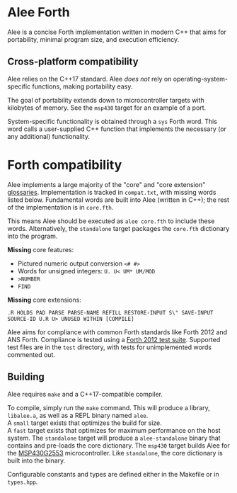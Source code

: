 # Alee Forth

Alee is a concise Forth implementation written in modern C++ that aims for portability, minimal program size, and execution efficiency.

## Cross-platform compatibility

Alee relies on the C++17 standard. Alee *does not* rely on operating-system-specific functions, making portability easy.

The goal of portability extends down to microcontroller targets with kilobytes of memory. See the `msp430` target for an example of a port.

System-specific functionality is obtained through a `sys` Forth word. This word calls a user-supplied C++ function that implements the necessary (or any additional) functionality.

# Forth compatibility

Alee implements a large majority of the "core" and "core extension" [glossaries](https://forth-standard.org/standard/core). Implementation is tracked in `compat.txt`, with missing words listed below. Fundamental words are built into Alee (written in C++); the rest of the implementation is in `core.fth`.

This means Alee should be executed as `alee core.fth` to include these words. Alternatively, the `standalone` target packages the `core.fth` dictionary into the program.

**Missing** core features:  
* Pictured numeric output conversion `<# #>`
* Words for unsigned integers: `U. U< UM* UM/MOD`
* `>NUMBER`
* `FIND`

**Missing** core extensions:  
```
.R HOLDS PAD PARSE PARSE-NAME REFILL RESTORE-INPUT S\" SAVE-INPUT SOURCE-ID U.R U> UNUSED WITHIN [COMPILE]
```

Alee aims for compliance with common Forth standards like Forth 2012 and ANS Forth. Compliance is tested using a [Forth 2012 test suite](https://github.com/gerryjackson/forth2012-test-suite). Supported test files are in the `test` directory, with tests for unimplemented words commented out.

## Building

Alee requires `make` and a C++17-compatible compiler.

To compile, simply run the `make` command. This will produce a library, `libalee.a`, as well as a REPL binary named `alee`.  
A `small` target exists that optimizes the build for size.  
A `fast` target exists that optimizes for maximum performance on the host system.
The `standalone` target will produce a `alee-standalone` binary that contains and pre-loads the core dictionary.
The `msp430` target builds Alee for the [MSP430G2553](https://www.ti.com/product/MSP430G2553) microcontroller. Like `standalone`, the core dictionary is built into the binary.

Configurable constants and types are defined either in the Makefile or in `types.hpp`.

